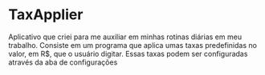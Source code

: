 # TaxApplier
Aplicativo que criei para me auxiliar em minhas rotinas diárias em meu trabalho.
Consiste em um programa que aplica umas taxas predefinidas no valor, em R$, que o usuário digitar. Essas taxas podem ser configuradas através da aba de configurações
